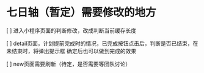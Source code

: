 # 七日轴（暂定）需要修改的地方
[ ] 进入小程序页面的判断修改，改成判断当前缓存长度

[ ] detail页面，计划提前完成时的情况，已完成按钮点击后，判断是否已结束，在未结束时，将弹出提示框 确定后也可以做到完成的效果

[ ] new页面需要刷新（待定，是否需要等团队讨论）